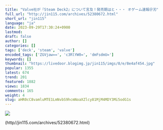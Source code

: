 ```yaml
---
title: "Valve社が『Steam Deck2』について言及！発売期はと・・・ オゲーム速報＠刃"
full_url: "http://jin115.com/archives/52380672.html"
short_url: "jin115"
language: "ja"
date: 2023-09-29T17:30:24+0900
lastmod: 
draft: false
author: []
categories: []
tags: ['deck', 'steam', 'valve']
encoded_tags: ['ZGVjaw==', 'c3RlYW0=', 'dmFsdmU=']
keywords: []
thumbnail: "https://livedoor.blogimg.jp/jin115/imgs/8/e/8e4af454.jpg"
popular: 1355
latest: 674
trend: 201
featured: 1882
views: 1834
comments: 165
weight: 4
slug: aHR0cC8vamluMTE1LmNvbS9hcmNoaXZlcy81MjM4MDY3Mi5odG1s
---
```


![](https://livedoor.blogimg.jp/jin115/imgs/8/e/8e4af454.jpg)



(http//jin115.com/archives/52380672.html)
